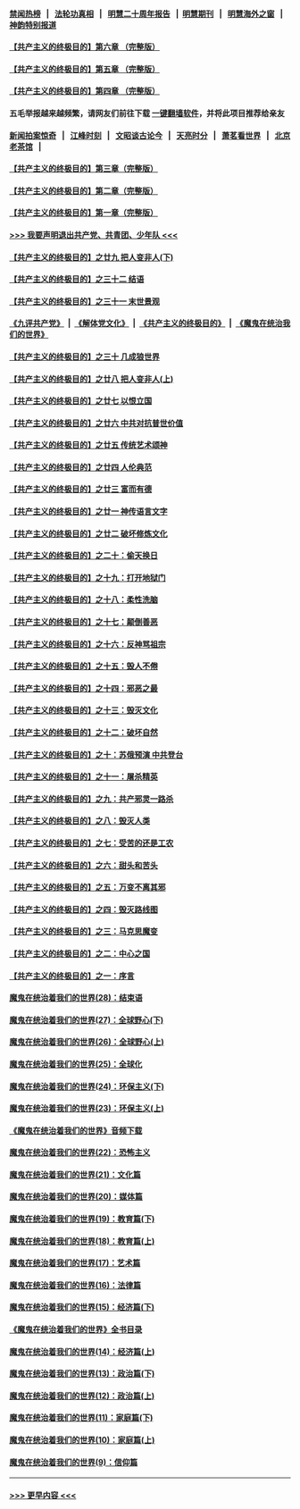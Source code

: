 #### [禁闻热榜](热点新闻.md?=0)  &nbsp;&nbsp;|&nbsp;&nbsp; [法轮功真相](https://github.com/gfw-breaker/truth/blob/master/README.md?=0) &nbsp;&nbsp;|&nbsp;&nbsp; [明慧二十周年报告](https://github.com/gfw-breaker/mh-reports/blob/master/README.md?=0) &nbsp;&nbsp;|&nbsp;&nbsp;[明慧期刊](https://github.com/gfw-breaker/mh-qikan) &nbsp;&nbsp;|&nbsp;&nbsp; [明慧海外之窗](https://github.com/gfw-breaker/mh-news/blob/master/README.md?=0) &nbsp;&nbsp;|&nbsp;&nbsp; [神韵特别报道](https://github.com/gfw-breaker/mh-news/blob/master/shenyun.md?=0)
#### [【共产主义的终极目的】第六章 （完整版）](../pages/nsc422/n11428913.md?t=03072302) 
#### [【共产主义的终极目的】第五章 （完整版）](../pages/nsc422/n11428912.md?t=03072302) 
#### [【共产主义的终极目的】第四章 （完整版）](../pages/nsc422/n11428907.md?t=03072302) 
#### 五毛举报越来越频繁，请网友们前往下载 [一键翻墙软件](https://github.com/gfw-breaker/ssr-accounts)，并将此项目推荐给亲友
#### [新闻拍案惊奇](https://github.com/gfw-breaker/banned-news/blob/master/pages/link4.md) &nbsp;&nbsp;|&nbsp;&nbsp; [江峰时刻](https://github.com/gfw-breaker/banned-news/blob/master/pages/link4.md) &nbsp;&nbsp;|&nbsp;&nbsp; [文昭谈古论今](https://github.com/gfw-breaker/banned-news/blob/master/pages/link4.md) &nbsp;&nbsp;|&nbsp;&nbsp; [天亮时分](https://github.com/gfw-breaker/banned-news/blob/master/pages/link4.md) &nbsp;&nbsp;|&nbsp;&nbsp; [萧茗看世界](https://github.com/gfw-breaker/banned-news/blob/master/pages/link4.md) &nbsp;&nbsp;|&nbsp;&nbsp; [北京老茶馆](https://github.com/gfw-breaker/banned-news/blob/master/pages/link4.md) &nbsp;&nbsp;|&nbsp;&nbsp; 
#### [【共产主义的终极目的】第三章（完整版）](../pages/nsc422/n11428848.md?t=03072302) 
#### [【共产主义的终极目的】第二章（完整版）](../pages/nsc422/n11428831.md?t=03072302) 
#### [【共产主义的终极目的】第一章（完整版）](../pages/nsc422/n11417651.md?t=03072302) 
#### [>>> 我要声明退出共产党、共青团、少年队 <<<](https://github.com/begood0513/goodnews/blob/master/quit/letter.md) 
#### [【共产主义的终极目的】之廿九 把人变非人(下)](../pages/nsc422/n11344140.md?t=03072302) 
#### [【共产主义的终极目的】之三十二 结语](../pages/nsc422/n11360535.md?t=03072302) 
#### [【共产主义的终极目的】之三十一 末世景观](../pages/nsc422/n11351129.md?t=03072302) 
#### [《九评共产党》](https://github.com/begood0513/9ping.md/blob/master/README.md) &nbsp;|&nbsp; [《解体党文化》](../../../../jtdwh.md/blob/master/README.md)  &nbsp;|&nbsp; [《共产主义的终极目的》](../../../../gczydzjmd.md/blob/master/README.md) &nbsp;|&nbsp; [《魔鬼在统治我们的世界》](../../../../mgztzwmdsj.md/blob/master/README.md) 
#### [【共产主义的终极目的】之三十 几成狼世界](../pages/nsc422/n11348280.md?t=03072302) 
#### [【共产主义的终极目的】之廿八 把人变非人(上)](../pages/nsc422/n11340492.md?t=03072302) 
#### [【共产主义的终极目的】之廿七 以恨立国](../pages/nsc422/n11336944.md?t=03072302) 
#### [【共产主义的终极目的】之廿六 中共对抗普世价值](../pages/nsc422/n11324785.md?t=03072302) 
#### [【共产主义的终极目的】之廿五 传统艺术颂神](../pages/nsc422/n11296396.md?t=03072302) 
#### [【共产主义的终极目的】之廿四 人伦典范](../pages/nsc422/n11296397.md?t=03072302) 
#### [【共产主义的终极目的】之廿三 富而有德](../pages/nsc422/n11283598.md?t=03072302) 
#### [【共产主义的终极目的】之廿一 神传语言文字](../pages/nsc422/n11263265.md?t=03072302) 
#### [【共产主义的终极目的】之廿二 破坏修炼文化](../pages/nsc422/n11245728.md?t=03072302) 
#### [【共产主义的终极目的】之二十：偷天换日](../pages/nsc422/n11238846.md?t=03072302) 
#### [【共产主义的终极目的】之十九：打开地狱门](../pages/nsc422/n11206376.md?t=03072302) 
#### [【共产主义的终极目的】之十八：柔性洗脑](../pages/nsc422/n11199994.md?t=03072302) 
#### [【共产主义的终极目的】之十七：颠倒善恶](../pages/nsc422/n11179782.md?t=03072302) 
#### [【共产主义的终极目的】之十六：反神骂祖宗](../pages/nsc422/n11166798.md?t=03072302) 
#### [【共产主义的终极目的】之十五：毁人不倦](../pages/nsc422/n11166792.md?t=03072302) 
#### [【共产主义的终极目的】之十四：邪恶之最](../pages/nsc422/n11150249.md?t=03072302) 
#### [【共产主义的终极目的】之十三：毁灭文化](../pages/nsc422/n11135227.md?t=03072302) 
#### [【共产主义的终极目的】之十二：破坏自然](../pages/nsc422/n11135214.md?t=03072302) 
#### [【共产主义的终极目的】之十：苏俄预演 中共登台](../pages/nsc422/n11118424.md?t=03072302) 
#### [【共产主义的终极目的】之十一：屠杀精英](../pages/nsc422/n11118442.md?t=03072302) 
#### [【共产主义的终极目的】之九：共产邪灵一路杀](../pages/nsc422/n11114139.md?t=03072302) 
#### [【共产主义的终极目的】之八：毁灭人类](../pages/nsc422/n11108503.md?t=03072302) 
#### [【共产主义的终极目的】之七：受苦的还是工农](../pages/nsc422/n11101809.md?t=03072302) 
#### [【共产主义的终极目的】之六：甜头和苦头](../pages/nsc422/n11096971.md?t=03072302) 
#### [【共产主义的终极目的】之五：万变不离其邪](../pages/nsc422/n11091285.md?t=03072302) 
#### [【共产主义的终极目的】之四：毁灭路线图](../pages/nsc422/n11086284.md?t=03072302) 
#### [【共产主义的终极目的】之三：马克思魔变](../pages/nsc422/n11061941.md?t=03072302) 
#### [【共产主义的终极目的】之二：中心之国](../pages/nsc422/n11047728.md?t=03072302) 
#### [【共产主义的终极目的】之一：序言](../pages/nsc422/n11086077.md?t=03072302) 
#### [魔鬼在统治着我们的世界(28)：结束语](../pages/nsc422/n10936246.md?t=03072302) 
#### [魔鬼在统治着我们的世界(27)：全球野心(下)](../pages/nsc422/n10928319.md?t=03072302) 
#### [魔鬼在统治着我们的世界(26)：全球野心(上)](../pages/nsc422/n10900318.md?t=03072302) 
#### [魔鬼在统治着我们的世界(25)：全球化](../pages/nsc422/n10788205.md?t=03072302) 
#### [魔鬼在统治着我们的世界(24)：环保主义(下)](../pages/nsc422/n10695307.md?t=03072302) 
#### [魔鬼在统治着我们的世界(23)：环保主义(上)](../pages/nsc422/n10688613.md?t=03072302) 
#### [《魔鬼在统治着我们的世界》音频下载](../pages/nsc422/n10635553.md?t=03072302) 
#### [魔鬼在统治着我们的世界(22)：恐怖主义](../pages/nsc422/n10614727.md?t=03072302) 
#### [魔鬼在统治着我们的世界(21)：文化篇](../pages/nsc422/n10597706.md?t=03072302) 
#### [魔鬼在统治着我们的世界(20)：媒体篇](../pages/nsc422/n10586579.md?t=03072302) 
#### [魔鬼在统治着我们的世界(19)：教育篇(下)](../pages/nsc422/n10564808.md?t=03072302) 
#### [魔鬼在统治着我们的世界(18)：教育篇(上)](../pages/nsc422/n10526970.md?t=03072302) 
#### [魔鬼在统治着我们的世界(17)：艺术篇](../pages/nsc422/n10499093.md?t=03072302) 
#### [魔鬼在统治着我们的世界(16)：法律篇](../pages/nsc422/n10485969.md?t=03072302) 
#### [魔鬼在统治着我们的世界(15)：经济篇(下)](../pages/nsc422/n10469975.md?t=03072302) 
#### [《魔鬼在统治着我们的世界》全书目录](../pages/nsc422/n10464261.md?t=03072302) 
#### [魔鬼在统治着我们的世界(14)：经济篇(上)](../pages/nsc422/n10457370.md?t=03072302) 
#### [魔鬼在统治着我们的世界(13)：政治篇(下)](../pages/nsc422/n10448270.md?t=03072302) 
#### [魔鬼在统治着我们的世界(12)：政治篇(上)](../pages/nsc422/n10444576.md?t=03072302) 
#### [魔鬼在统治着我们的世界(11)：家庭篇(下)](../pages/nsc422/n10440961.md?t=03072302) 
#### [魔鬼在统治着我们的世界(10)：家庭篇(上)](../pages/nsc422/n10435448.md?t=03072302) 
#### [魔鬼在统治着我们的世界(9)：信仰篇](../pages/nsc422/n10432159.md?t=03072302) 

----
#### [ >>> 更早内容 <<< ](../indexes/nsc422-earlier.md)
